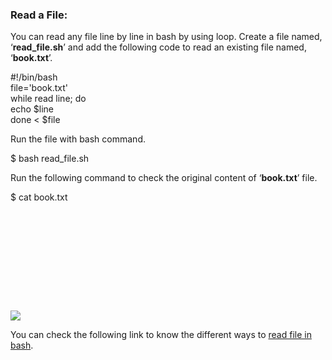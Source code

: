 ### Read a File:

You can read any file line by line in bash by using loop. Create a file named, ‘**read_file.sh**’ and add the following code to read an existing file named, ‘**book.txt**’.

#!/bin/bash  
file\='book.txt'  
while read line; do  
echo $line  
done < $file

Run the file with bash command.

$ bash read_file.sh

Run the following command to check the original content of ‘**book.txt**’ file.

$ cat book.txt

![](data:image/svg+xml,%3Csvg%20xmlns='http://www.w3.org/2000/svg'%20viewBox='0%200%20729%20210'%3E%3C/svg%3E)

![](https://linuxhint.com/wp-content/uploads/2018/07/h24.png)

You can check the following link to know the different ways to [read file in bash](https://linuxhint.com/read_file_line_by_line_bash/).
